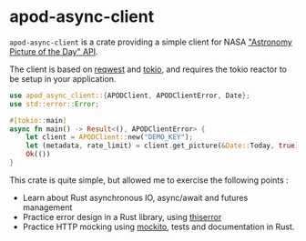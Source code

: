 # apod-async-client #

`apod-async-client` is a crate providing a simple client for NASA ["Astronomy
Picture of the Day" API](https://api.nasa.gov/#browseAPI).

The client is based on [reqwest](https://github.com/seanmonstar/reqwest) and
[tokio](https://github.com/tokio-rs/tokio), and requires the tokio reactor to be
setup in your application.

```rust
use apod_async_client::{APODClient, APODClientError, Date};
use std::error::Error;

#[tokio::main]
async fn main() -> Result<(), APODClientError> {
    let client = APODClient::new("DEMO_KEY");
    let (metadata, rate_limit) = client.get_picture(&Date::Today, true).await?;
    Ok(())
}
```

This crate is quite simple, but allowed me to exercise the following points :
  * Learn about Rust asynchronous IO, async/await and futures management
  * Practice error design in a Rust library, using
    [thiserror](https://github.com/dtolnay/thiserror)
  * Practice HTTP mocking using [mockito](https://github.com/lipanski/mockito),
    tests and documentation in Rust.

